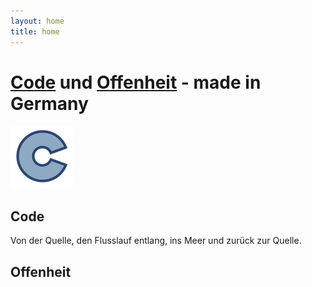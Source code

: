 ```yaml
---
layout: home
title: home
---
```


# [Code](#code) und [Offenheit](#offenheit) - made in Germany

![Logo](/assets/img/open-code-logo-100x100.png)

## Code
Von der Quelle, den Flusslauf entlang, ins Meer und zurück zur Quelle.

## Offenheit

